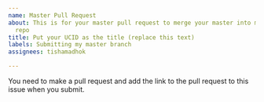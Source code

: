 ```yaml
---
name: Master Pull Request
about: This is for your master pull request to merge your master into mine into this
  repo
title: Put your UCID as the title (replace this text)
labels: Submitting my master branch
assignees: tishamadhok

---
```


You need to make a pull request and add the link to the pull request to this issue when you submit.
